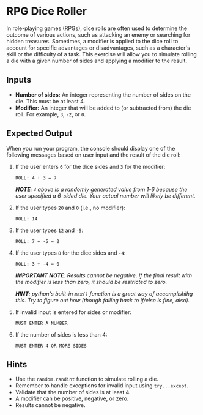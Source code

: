 # RPG Dice Roller

In role-playing games (RPGs), dice rolls are often used to determine the outcome
of various actions, such as attacking an enemy or searching for hidden
treasures. Sometimes, a modifier is applied to the dice roll to account for
specific advantages or disadvantages, such as a character's skill or the
difficulty of a task. This exercise will allow you to simulate rolling a die
with a given number of sides and applying a modifier to the result.

## Inputs
- **Number of sides:** An integer representing the number of sides on the die.
  This must be at least 4.
- **Modifier:** An integer that will be added to (or subtracted from) the die
  roll. For example, `3`, `-2`, or `0`.

## Expected Output

When you run your program, the console should display one of the following
messages based on user input and the result of the die roll:

1. If the user enters `6` for the dice sides and `3` for the modifier:
    ```
    ROLL: 4 + 3 = 7
    ```
    _**NOTE**: `4` above is a randomly generated value from 1-6 because the user
    specified a 6-sided die. Your actual number will likely be different._

2. If the user types `20` and `0` (i.e., no modifier):
    ```
    ROLL: 14
    ```
3. If the user types `12`  and `-5`:
    ```
    ROLL: 7 + -5 = 2
    ```
4. If the user types `8` for the dice sides and `-4`:
    ```
    ROLL: 3 + -4 = 0
    ```
    _**IMPORTANT NOTE**: Results cannot be negative. If the final result with
    the modifier is less than zero, it should be restricted to zero._

    _**HINT**: python's built-in `max()` function is a great way of
    accomplishihg this. Try to figure out how (though falling back to if/else is
    fine, also)._

5. If invalid input is entered for sides or modifier:
    ```
    MUST ENTER A NUMBER
    ```

6. If the number of sides is less than 4:
    ```
    MUST ENTER 4 OR MORE SIDES
    ```

## Hints
- Use the `random.randint` function to simulate rolling a die.
- Remember to handle exceptions for invalid input using `try...except`.
- Validate that the number of sides is at least 4.
- A modifier can be positive, negative, or zero.
- Results cannot be negative.

